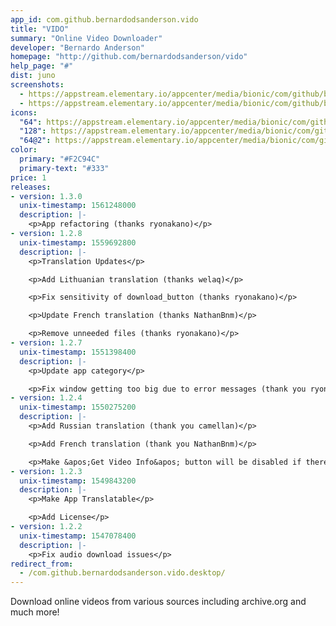```yaml
---
app_id: com.github.bernardodsanderson.vido
title: "VIDO"
summary: "Online Video Downloader"
developer: "Bernardo Anderson"
homepage: "http://github.com/bernardodsanderson/vido"
help_page: "#"
dist: juno
screenshots:
  - https://appstream.elementary.io/appcenter/media/bionic/com/github/bernardodsanderson.vido/BF43C588E06F2DA642F15128FD76CCEC/screenshots/image-1_orig.png
  - https://appstream.elementary.io/appcenter/media/bionic/com/github/bernardodsanderson.vido/BF43C588E06F2DA642F15128FD76CCEC/screenshots/image-2_orig.png
icons:
  "64": https://appstream.elementary.io/appcenter/media/bionic/com/github/bernardodsanderson.vido/BF43C588E06F2DA642F15128FD76CCEC/icons/64x64/com.github.bernardodsanderson.vido_com.github.bernardodsanderson.vido.png
  "128": https://appstream.elementary.io/appcenter/media/bionic/com/github/bernardodsanderson.vido/BF43C588E06F2DA642F15128FD76CCEC/icons/128x128/com.github.bernardodsanderson.vido_com.github.bernardodsanderson.vido.png
  "64@2": https://appstream.elementary.io/appcenter/media/bionic/com/github/bernardodsanderson.vido/BF43C588E06F2DA642F15128FD76CCEC/icons/64x64@2/com.github.bernardodsanderson.vido_com.github.bernardodsanderson.vido.png
color:
  primary: "#F2C94C"
  primary-text: "#333"
price: 1
releases:
- version: 1.3.0
  unix-timestamp: 1561248000
  description: |-
    <p>App refactoring (thanks ryonakano)</p>
- version: 1.2.8
  unix-timestamp: 1559692800
  description: |-
    <p>Translation Updates</p>

    <p>Add Lithuanian translation (thanks welaq)</p>

    <p>Fix sensitivity of download_button (thanks ryonakano)</p>

    <p>Update French translation (thanks NathanBnm)</p>

    <p>Remove unneeded files (thanks ryonakano)</p>
- version: 1.2.7
  unix-timestamp: 1551398400
  description: |-
    <p>Update app category</p>

    <p>Fix window getting too big due to error messages (thank you ryonakano)</p>
- version: 1.2.4
  unix-timestamp: 1550275200
  description: |-
    <p>Add Russian translation (thank you camellan)</p>

    <p>Add French translation (thank you NathanBnm)</p>

    <p>Make &apos;Get Video Info&apos; button will be disabled if there&apos;s no url (thank you ryonakano)</p>
- version: 1.2.3
  unix-timestamp: 1549843200
  description: |-
    <p>Make App Translatable</p>

    <p>Add License</p>
- version: 1.2.2
  unix-timestamp: 1547078400
  description: |-
    <p>Fix audio download issues</p>
redirect_from:
  - /com.github.bernardodsanderson.vido.desktop/
---
```


<p>Download online videos from various sources including archive.org and much more!</p>